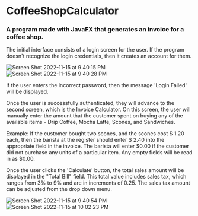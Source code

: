 # CoffeeShopCalculator
### A program made with JavaFX that generates an invoice for a coffee shop.

The initial interface consists of a login screen for the user. If the program doesn't recognize the login credentials, then it creates an account for them. 

![Screen Shot 2022-11-15 at 9 40 15 PM](https://user-images.githubusercontent.com/62267311/202071203-264a41f8-82eb-49df-843b-4e0b750d7099.png)
![Screen Shot 2022-11-15 at 9 40 28 PM](https://user-images.githubusercontent.com/62267311/202071357-198ead4c-1799-4b51-a06d-6f5f87b504ac.png)

If the user enters the incorrect password, then the message 'Login Failed' will be displayed.

Once the user is successfully authenticated, they will advance to the second screen, which is the Invoice Calculator. On this screen, the user will manually enter the amount that the customer spent on buying any of the available items - Drip Coffee, Mocha Latte, Scones, and Sandwiches.

Example: If the customer bought two scones, and the scones cost $ 1.20 each, then the barista at the register should enter $ 2.40 into the appropriate field in the invoice. The barista will enter $0.00 if the customer did not purchase any units of a particular item. Any empty fields will be read in as $0.00.

Once the user clicks the 'Calculate' button, the total sales amount will be displayed in the "Total Bill" field. This total value includes sales tax, which ranges from 3% to 9% and are in increments of 0.25. The sales tax amount can be adjusted from the drop down menu.

![Screen Shot 2022-11-15 at 9 40 54 PM](https://user-images.githubusercontent.com/62267311/202072985-0b951894-e8b0-48a5-9efa-3de108189a0b.png)
![Screen Shot 2022-11-15 at 10 02 23 PM](https://user-images.githubusercontent.com/62267311/202073360-4fada8ec-a3cc-4d58-8a56-9be7766635b2.png)
